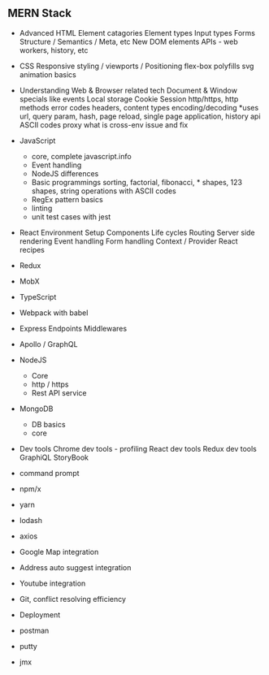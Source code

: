 ﻿## MERN Stack

- Advanced HTML
	Element catagories
	Element types
	Input types
	Forms
	Structure / Semantics / Meta, etc
	New DOM elements
	APIs - web workers, history, etc

- CSS
	Responsive styling / viewports / 
	Positioning
	flex-box
	polyfills
	svg
	animation basics

- Understanding Web & Browser related tech
	Document & Window specials like events
	Local storage
	Cookie
	Session
	http/https, http methods
	error codes
	headers, content types
	encoding/decoding *uses
	url, query param, hash, page reload, single page application, history api
	ASCII codes
	proxy
	what is cross-env issue and fix

- JavaScript
	- core, complete javascript.info
	- Event handling
	- NodeJS differences
	- Basic programmings
		sorting, factorial, fibonacci, * shapes, 123 shapes, string operations with ASCII codes
	- RegEx pattern basics
	- linting
	- unit test cases with jest

- React
	Environment Setup
	Components
	Life cycles
	Routing
	Server side rendering
	Event handling
	Form handling
	Context / Provider
	React recipes

- Redux
- MobX
- TypeScript
- Webpack with babel
- Express
	Endpoints
	Middlewares
- Apollo / GraphQL
- NodeJS
	- Core
	- http / https
	- Rest API service
- MongoDB
	- DB basics
	- core

- Dev tools
	Chrome dev tools - profiling
	React dev tools
	Redux dev tools
	GraphiQL
	StoryBook

- command prompt
- npm/x
- yarn
- lodash
- axios
- Google Map integration
- Address auto suggest integration
- Youtube integration

- Git, conflict resolving efficiency
- Deployment

- postman
- putty
- jmx